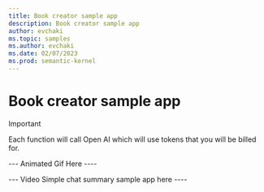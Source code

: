 ```yaml
---
title: Book creator sample app
description: Book creator sample app
author: evchaki
ms.topic: samples
ms.author: evchaki
ms.date: 02/07/2023
ms.prod: semantic-kernel
---
```

# Book creator sample app


> [!IMPORTANT]
> Each function will call Open AI which will use tokens that you will be billed for. 

--- Animated Gif Here ----

--- Video Simple chat summary sample app here ----
